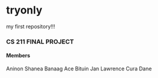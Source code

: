 # tryonly
my first repository!!!


### CS 211 FINAL PROJECT
#### Members
Aninon Shanea
Banaag Ace
Bituin Jan Lawrence
Cura Dane